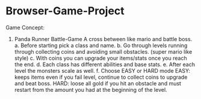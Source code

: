 # Browser-Game-Project
Game Concept:
1. Panda Runner Battle-Game
    A cross between like mario and battle boss.
    a. Before starting pick a class and name.
    b. Go through levels running through collecting coins and avoiding small obstacles. (super mario like style)
    c. With coins you can upgrade your items/stats once you reach the end.
    d. Each class has different abilities and base stats. 
    e. After each level the monsters scale as well. 
    f. Choose EASY or HARD mode 
        EASY: keeps items even if you fail level, continue to collect coins to upgrade and beat boss.
        HARD: loose all gold if you hit an obstacle and must restart from the amount you had at the beginning of the level.
